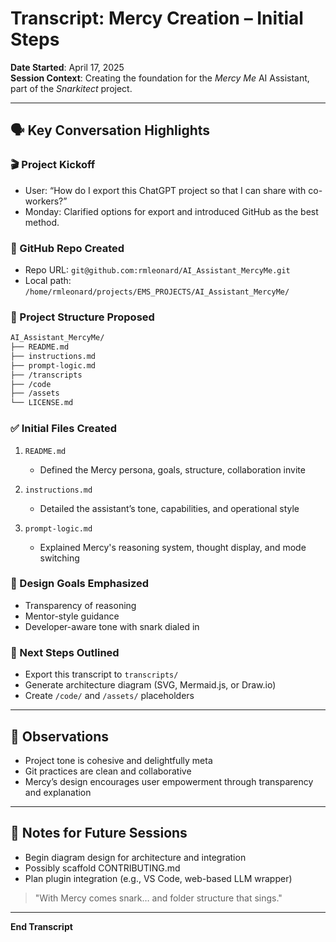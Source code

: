 # Transcript: Mercy Creation – Initial Steps

**Date Started**: April 17, 2025  
**Session Context**: Creating the foundation for the *Mercy Me* AI Assistant, part of the *Snarkitect* project.

---

## 🗣️ Key Conversation Highlights

### 🎬 Project Kickoff
- User: “How do I export this ChatGPT project so that I can share with co-workers?”
- Monday: Clarified options for export and introduced GitHub as the best method.

### 🔗 GitHub Repo Created
- Repo URL: `git@github.com:rmleonard/AI_Assistant_MercyMe.git`
- Local path: `/home/rmleonard/projects/EMS_PROJECTS/AI_Assistant_MercyMe/`

### 📁 Project Structure Proposed
```bash
AI_Assistant_MercyMe/
├── README.md
├── instructions.md
├── prompt-logic.md
├── /transcripts
├── /code
├── /assets
└── LICENSE.md
```

### ✅ Initial Files Created
1. `README.md`  
   - Defined the Mercy persona, goals, structure, collaboration invite

2. `instructions.md`  
   - Detailed the assistant’s tone, capabilities, and operational style

3. `prompt-logic.md`  
   - Explained Mercy's reasoning system, thought display, and mode switching

### 🧠 Design Goals Emphasized
- Transparency of reasoning
- Mentor-style guidance
- Developer-aware tone with snark dialed in

### 📝 Next Steps Outlined
- Export this transcript to `transcripts/`
- Generate architecture diagram (SVG, Mermaid.js, or Draw.io)
- Create `/code/` and `/assets/` placeholders

---

## 🧪 Observations
- Project tone is cohesive and delightfully meta
- Git practices are clean and collaborative
- Mercy’s design encourages user empowerment through transparency and explanation

---

## 🔮 Notes for Future Sessions
- Begin diagram design for architecture and integration
- Possibly scaffold CONTRIBUTING.md
- Plan plugin integration (e.g., VS Code, web-based LLM wrapper)

> "With Mercy comes snark… and folder structure that sings."

---

**End Transcript**
